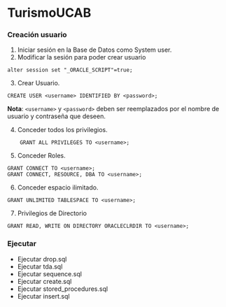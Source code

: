 # TurismoUCAB

### Creación usuario

1. Iniciar sesión en la Base de Datos como System user.
2. Modificar la sesión para poder crear usuario
```terminal
alter session set "_ORACLE_SCRIPT"=true;  
```
3. Crear Usuario. 
```terminal
CREATE USER <username> IDENTIFIED BY <password>;
```
**Nota**: `<username>` y `<password>` deben ser reemplazados por el nombre de usuario y contraseña que deseen.

4. Conceder todos los privilegios.
```terminal
    GRANT ALL PRIVILEGES TO <username>;
```

5. Conceder Roles.
```terminal
GRANT CONNECT TO <username>;
GRANT CONNECT, RESOURCE, DBA TO <username>;
```

6. Conceder espacio ilimitado.
```terminal
GRANT UNLIMITED TABLESPACE TO <username>;
```

7. Privilegios de Directorio
```terminal
GRANT READ, WRITE ON DIRECTORY ORACLECLRDIR TO <username>;
```

### Ejecutar

- Ejecutar drop.sql
- Ejecutar tda.sql
- Ejecutar sequence.sql
- Ejecutar create.sql
- Ejecutar stored_procedures.sql
- Ejecutar insert.sql